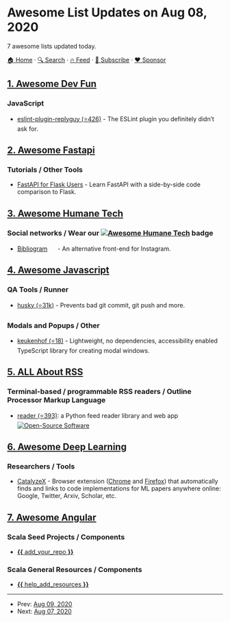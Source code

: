 # Awesome List Updates on Aug 08, 2020

7 awesome lists updated today.

[🏠 Home](/README.md) · [🔍 Search](https://www.trackawesomelist.com/search/) · [🔥 Feed](https://www.trackawesomelist.com/rss.xml) · [📮 Subscribe](https://trackawesomelist.us17.list-manage.com/subscribe?u=d2f0117aa829c83a63ec63c2f&id=36a103854c) · [❤️  Sponsor](https://github.com/sponsors/theowenyoung)



## [1. Awesome Dev Fun](/content/mislavcimpersak/awesome-dev-fun/README.md)

### JavaScript

*   [eslint-plugin-replyguy (⭐426)](https://github.com/jlengstorf/eslint-plugin-replyguy) - The ESLint plugin you definitely didn’t ask for.

## [2. Awesome Fastapi](/content/mjhea0/awesome-fastapi/README.md)

### Tutorials / Other Tools

*   [FastAPI for Flask Users](https://amitness.com/2020/06/fastapi-vs-flask/) - Learn FastAPI with a side-by-side code comparison to Flask.

## [3. Awesome Humane Tech](/content/humanetech-community/awesome-humane-tech/README.md)

### Social networks / Wear our   [![Awesome Humane Tech](https://raw.githubusercontent.com/humanetech-community/awesome-humane-tech/main/humane-tech-badge.svg?sanitize=true)](https://github.com/humanetech-community/awesome-humane-tech)   badge

*   [Bibliogram](https://bibliogram.art) [<img src="https://raw.githubusercontent.com/humanetech-community/awesome-humane-tech/main/logo/sourcehut.svg?sanitize=true" width="16"/>](https://sr.ht/\~cadence/bibliogram/) - An alternative front-end for Instagram.

## [4. Awesome Javascript](/content/sorrycc/awesome-javascript/README.md)

### QA Tools / Runner

*   [husky (⭐31k)](https://github.com/typicode/husky) - Prevents bad git commit, git push and more.

### Modals and Popups / Other

*   [keukenhof (⭐18)](https://github.com/Alexandrshy/keukenhof) - Lightweight, no dependencies, accessibility enabled TypeScript library for creating modal windows.

## [5. ALL About RSS](/content/AboutRSS/ALL-about-RSS/README.md)

### Terminal-based / programmable RSS readers / Outline Processor Markup Language

*   [reader (⭐393)](https://github.com/lemon24/reader): a Python feed reader library and web app [![Open-Source Software](https://github.com/AboutRSS/ALL-about-RSS/raw/master/media/open-source.png)](https://github.com/lemon24/reader)

## [6. Awesome Deep Learning](/content/ChristosChristofidis/awesome-deep-learning/README.md)

### Researchers / Tools

*   [CatalyzeX](https://chrome.google.com/webstore/detail/code-finder-for-research/aikkeehnlfpamidigaffhfmgbkdeheil) - Browser extension ([Chrome](https://chrome.google.com/webstore/detail/code-finder-for-research/aikkeehnlfpamidigaffhfmgbkdeheil) and [Firefox](https://addons.mozilla.org/en-US/firefox/addon/code-finder-catalyzex/)) that automatically finds and links to code implementations for ML papers anywhere online: Google, Twitter, Arxiv, Scholar, etc.

## [7. Awesome Angular](/content/PatrickJS/awesome-angular/README.md)

### Scala Seed Projects / Components

*   [**{{** add\_your\_repo **}}**](https://github.com/PatrickJS/awesome-angular/edit/gh-pages/README.md)

### Scala General Resources / Components

*   [**{{** help\_add\_resources **}}**](https://github.com/PatrickJS/awesome-angular/edit/gh-pages/README.md)

---

- Prev: [Aug 09, 2020](/content/2020/08/09/README.md)
- Next: [Aug 07, 2020](/content/2020/08/07/README.md)